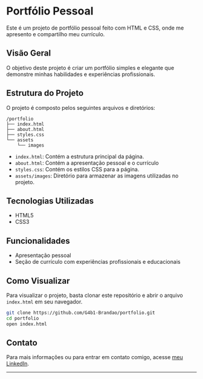 # Portfólio Pessoal

Este é um projeto de portfólio pessoal feito com HTML e CSS, onde me apresento e compartilho meu currículo.

## Visão Geral

O objetivo deste projeto é criar um portfólio simples e elegante que demonstre minhas habilidades e experiências profissionais.

## Estrutura do Projeto

O projeto é composto pelos seguintes arquivos e diretórios:

```
/portfolio
├── index.html
├── about.html
├── styles.css
└── assets
    └── images
```

- `index.html`: Contém a estrutura principal da página.
- `about.html`: Contém a apresentação pessoal e o currículo
- `styles.css`: Contém os estilos CSS para a página.
- `assets/images`: Diretório para armazenar as imagens utilizadas no projeto.

## Tecnologias Utilizadas

- HTML5
- CSS3

## Funcionalidades

- Apresentação pessoal
- Seção de currículo com experiências profissionais e educacionais

## Como Visualizar

Para visualizar o projeto, basta clonar este repositório e abrir o arquivo `index.html` em seu navegador.

```bash
git clone https://github.com/G4b1-Brandao/portfolio.git
cd portfolio
open index.html
```

## Contato

Para mais informações ou para entrar em contato comigo, acesse [meu LinkedIn]([(https://www.linkedin.com/in/gabrielle-brandao0/)).

---
